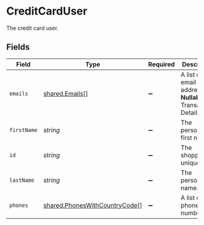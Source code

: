 # CreditCardUser

The credit card user.


## Fields

| Field                                                                          | Type                                                                           | Required                                                                       | Description                                                                    | Example                                                                        |
| ------------------------------------------------------------------------------ | ------------------------------------------------------------------------------ | ------------------------------------------------------------------------------ | ------------------------------------------------------------------------------ | ------------------------------------------------------------------------------ |
| `emails`                                                                       | [shared.Emails](../../models/shared/emails.md)[]                               | :heavy_minus_sign:                                                             | A list of email addresses. **Nullable** for Transactions Details.              |                                                                                |
| `firstName`                                                                    | *string*                                                                       | :heavy_minus_sign:                                                             | The person's first name.                                                       | Charlotte                                                                      |
| `id`                                                                           | *string*                                                                       | :heavy_minus_sign:                                                             | The shopper's unique ID.                                                       | b2vghjk2v4c5fgdh3jak                                                           |
| `lastName`                                                                     | *string*                                                                       | :heavy_minus_sign:                                                             | The person's last name.                                                        | Charles                                                                        |
| `phones`                                                                       | [shared.PhonesWithCountryCode](../../models/shared/phoneswithcountrycode.md)[] | :heavy_minus_sign:                                                             | A list of phone numbers.                                                       |                                                                                |